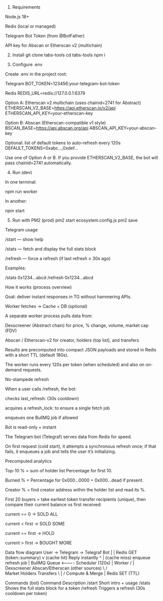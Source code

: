 1) Requirements

Node.js 18+

Redis (local or managed)

Telegram Bot Token (from @BotFather)

API key for Abscan or Etherscan v2 (multichain)

2) Install
git clone <your repo> tabs-tools
cd tabs-tools
npm i

3) Configure .env

Create .env in the project root:

Telegram
BOT_TOKEN=123456:your-telegram-bot-token

Redis
REDIS_URL=redis://127.0.0.1:6379

Option A: Etherscan v2 multichain (uses chainid=2741 for Abstract)
ETHERSCAN_V2_BASE=https://api.etherscan.io/v2/api
ETHERSCAN_API_KEY=your-etherscan-key

Option B: Abscan (Etherscan-compatible v1 style)
BSCAN_BASE=https://api.abscan.org/api
ABSCAN_API_KEY=your-abscan-key

Optional: list of default tokens to auto-refresh every 120s
DEFAULT_TOKENS=0xabc...,0xdef...


Use one of Option A or B. If you provide ETHERSCAN_V2_BASE, the bot will pass chainid=2741 automatically.

4) Run (dev)

In one terminal:

npm run worker


In another:

npm start

5) Run with PM2 (prod)
pm2 start ecosystem.config.js
pm2 save

Telegram usage

/start — show help

/stats <contract> — fetch and display the full stats block

/refresh <contract> — force a refresh (if last refresh ≥ 30s ago)

Examples:

/stats 0x1234...abcd
/refresh 0x1234...abcd

How it works (process overview)

Goal: deliver instant responses in TG without hammering APIs.

Worker fetches → Cache + DB (optional)

A separate worker process pulls data from:

Dexscreener (Abstract chain) for price, % change, volume, market cap (FDV)

Abscan / Etherscan-v2 for creator, holders (top list), and transfers

Results are precomputed into compact JSON payloads and stored in Redis with a short TTL (default 180s).

The worker runs every 120s per token (when scheduled) and also on on-demand requests.

No-stampede refresh

When a user calls /refresh, the bot:

checks last_refresh:<token> (30s cooldown)

acquires a refresh_lock:<token> to ensure a single fetch job

enqueues one BullMQ job if allowed

Bot is read-only + instant

The Telegram bot (Telegraf) serves data from Redis for speed.

On first request (cold start), it attempts a synchronous refresh once; if that fails, it enqueues a job and tells the user it’s initializing.

Precomputed analytics

Top-10 % = sum of holder list Percentage for first 10.

Burned % = Percentage for 0x000…0000 + 0x000…dead if present.

Creator % = find creator address within the holder list and read its %.

First 20 buyers = take earliest token transfer recipients (unique), then compare their current balance vs first received:

current == 0 → SOLD ALL

current < first → SOLD SOME

current == first → HOLD

current > first → BOUGHT MORE

Data flow diagram
User -> Telegram -> Telegraf Bot
                      |
                      | Redis GET (token:<ca>:summary)
                      v
            (cache hit) Reply instantly
                      ^
                      | (cache miss)  enqueue refresh job
                      |
                   BullMQ Queue <---- Scheduler (120s)
                      |
                   Worker
             /        |         \
 Dexscreener   Abscan/Etherscan   (other sources)
      \           /        \
     Market   Holders   Transfers
          \      |         /
           Compute & Merge
                |
              Redis SET (TTL)

Commands (bot)
Command	Description
/start	Short intro + usage
/stats <contract>	Shows the full stats block for a token
/refresh <contract>	Triggers a refresh (30s cooldown per token)
